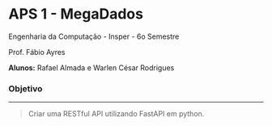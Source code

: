 # APS 1 - MegaDados

Engenharia da Computação - Insper - 6o Semestre

Prof. Fábio Ayres

**Alunos:** Rafael Almada e Warlen César Rodrigues

### Objetivo
___

> Criar uma RESTful API utilizando FastAPI em python.
